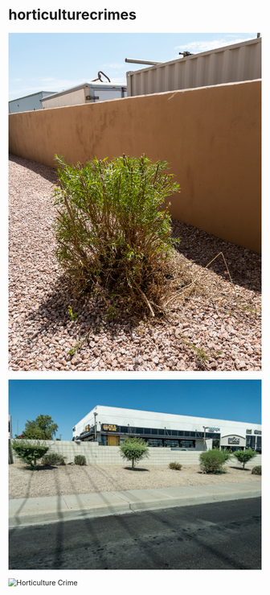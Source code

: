 # horticulturecrimes

![Horticulture Crime](/HorticultureCrimes.jpg)

![Horticulture Crime](/HortCrimes1.jpg)

![Horticulture Crime](/HortCrimes2.jpg)
